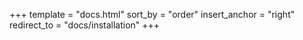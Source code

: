 +++
template = "docs.html"
sort_by = "order"
insert_anchor = "right"
redirect_to = "docs/installation"
+++

